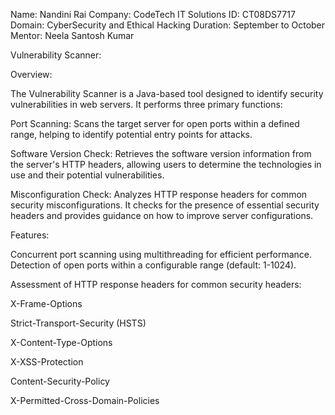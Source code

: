 Name: Nandini Rai
Company: CodeTech IT Solutions
ID: CT08DS7717
Domain: CyberSecurity and Ethical Hacking
Duration: September to October
Mentor: Neela Santosh Kumar

Vulnerability Scanner:

Overview:

The Vulnerability Scanner is a Java-based tool designed to identify security vulnerabilities in web servers. It performs three primary functions:

Port Scanning: Scans the target server for open ports within a defined range, helping to identify potential entry points for attacks.

Software Version Check: Retrieves the software version information from the server's HTTP headers, allowing users to determine the technologies in use and their potential vulnerabilities.

Misconfiguration Check: Analyzes HTTP response headers for common security misconfigurations. It checks for the presence of essential security headers and provides guidance on how to improve server configurations.

Features:

Concurrent port scanning using multithreading for efficient performance.
Detection of open ports within a configurable range (default: 1-1024).

Assessment of HTTP response headers for common security headers:

X-Frame-Options

Strict-Transport-Security (HSTS)

X-Content-Type-Options

X-XSS-Protection

Content-Security-Policy

X-Permitted-Cross-Domain-Policies
